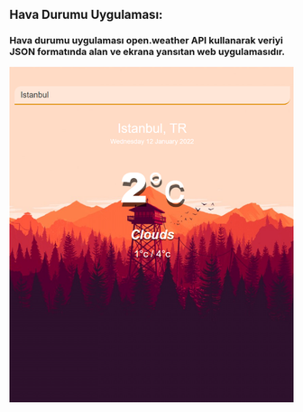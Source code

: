 ## Hava Durumu Uygulaması:

### Hava durumu uygulaması open.weather API kullanarak veriyi JSON formatında alan ve ekrana yansıtan web uygulamasıdır.

![Scheme](picture.png)
